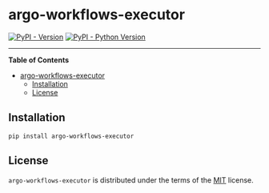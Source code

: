 # argo-workflows-executor

[![PyPI - Version](https://img.shields.io/pypi/v/argo-workflows-executor.svg)](https://pypi.org/project/argo-workflows-executor)
[![PyPI - Python Version](https://img.shields.io/pypi/pyversions/argo-workflows-executor.svg)](https://pypi.org/project/argo-workflows-executor)

-----

**Table of Contents**

- [argo-workflows-executor](#argo-workflows-executor)
  - [Installation](#installation)
  - [License](#license)

## Installation

```console
pip install argo-workflows-executor
```

## License

`argo-workflows-executor` is distributed under the terms of the [MIT](https://spdx.org/licenses/MIT.html) license.
